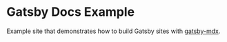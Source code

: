 # Gatsby Docs Example

Example site that demonstrates how to build Gatsby sites with
[gatsby-mdx](https://github.com/ChristopherBiscardi/gatsby-mdx).


